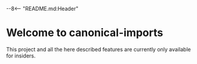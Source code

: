 
--8<-- "README.md:Header"


# Welcome to canonical-imports


This project and all the here described features are currently only available for insiders.




